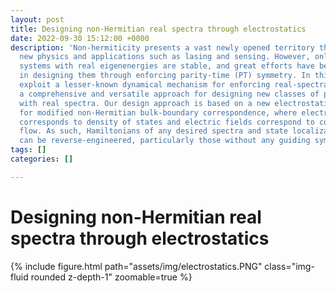 ```yaml
---
layout: post
title: Designing non-Hermitian real spectra through electrostatics
date: 2022-09-30 15:12:00 +0000
description: 'Non-hermiticity presents a vast newly opened territory that harbors
  new physics and applications such as lasing and sensing. However, only non-Hermitian
  systems with real eigenenergies are stable, and great efforts have been devoted
  in designing them through enforcing parity-time (PT) symmetry. In this work, we
  exploit a lesser-known dynamical mechanism for enforcing real-spectra, and develop
  a comprehensive and versatile approach for designing new classes of parent Hamiltonians
  with real spectra. Our design approach is based on a new electrostatics analogy
  for modified non-Hermitian bulk-boundary correspondence, where electrostatic charge
  corresponds to density of states and electric fields correspond to complex spectral
  flow. As such, Hamiltonians of any desired spectra and state localization profile
  can be reverse-engineered, particularly those without any guiding symmetry principles. '
tags: []
categories: []

---
```

# Designing non-Hermitian real spectra through electrostatics

<div class="row mt-3">
    <div class="col-sm mt-3 mt-md-0">
        {% include figure.html path="assets/img/electrostatics.PNG" class="img-fluid rounded z-depth-1" zoomable=true %}
    </div>
</div>
